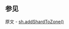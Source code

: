 ## 参见

原文 - [sh.addShardToZone()]( https://docs.mongodb.com/manual/reference/method/sh.addShardToZone/ )

